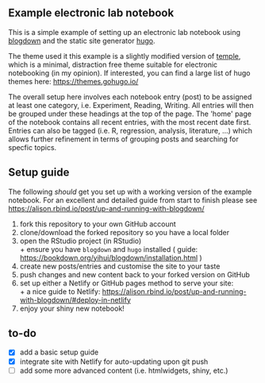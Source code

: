 ## Example electronic lab notebook

This is a simple example of setting up an electronic lab notebook using [blogdown](https://github.com/rstudio/blogdown) and the static site generator [hugo](https://gohugo.io/).

The theme used it this example is a slightly modified version of [temple](https://github.com/aos/temple), which is a minimal, distraction free theme suitable for electronic notebooking (in my opinion). If interested, you can find a large list of hugo themes here: https://themes.gohugo.io/

The overall setup here involves each notebook entry (post) to be assigned at least one category, i.e. Experiment, Reading, Writing. All entries will then be grouped under these headings at the top of the page. The 'home' page of the notebook contains all recent entries, with the most recent date first. Entries can also be tagged (i.e. R, regression, analysis, literature, ...) which allows further refinement in terms of grouping posts and searching for specfic topics.

## Setup guide

The following *should* get you set up with a working version of the example notebook. For an excellent and detailed guide from start to finish please see https://alison.rbind.io/post/up-and-running-with-blogdown/

  1. fork this repository to your own GitHub account
  2. clone/download the forked repository so you have a local folder
  3. open the RStudio project (in RStudio)  
    + ensure you have `blogdown` and `hugo` installed ( guide: https://bookdown.org/yihui/blogdown/installation.html )
  4. create new posts/entries and customise the site to your taste
  5. push changes and new content back to your forked version on GitHub
  6. set up either a Netlify or GitHub pages method to serve your site:  
    + a nice guide to Netlify: https://alison.rbind.io/post/up-and-running-with-blogdown/#deploy-in-netlify
  7. enjoy your shiny new notebook!

## to-do

- [x] add a basic setup guide
- [x] integrate site with Netlify for auto-updating upon git push
- [ ] add some more advanced content (i.e. htmlwidgets, shiny, etc.)